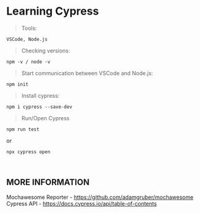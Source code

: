 
<head>
<h1>Learning Cypress</h1>
</head>
<body>

> Tools: 
```
VSCode, Node.js
```
> Checking versions: 
```
npm -v / node -v
```
> Start communication between VSCode and Node.js: 
```
npm init
```
> Install cypress:
```
npm i cypress --save-dev
```
> Run/Open Cypress
```
npm run test
```
or
```
npx cypress open
```
</body>

</br>

<h2><strong>MORE INFORMATION</strong></h2>
  
Mochawesome Reporter - https://github.com/adamgruber/mochawesome</br>
Cypress API - https://docs.cypress.io/api/table-of-contents
